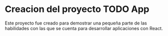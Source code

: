 # Creacion del proyecto TODO App

Este proyecto fue creado para demostrar una pequeña parte de las habilidades con las que se cuenta para desarrollar aplicaciones con React.